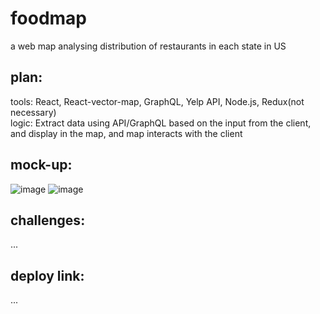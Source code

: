 # foodmap
a web map analysing distribution of restaurants in each state in US

## plan:
tools: React, React-vector-map, GraphQL, Yelp API, Node.js, Redux(not necessary)<br/>
logic: Extract data using API/GraphQL based on the input from the client, and display in the map, and map interacts with the client

## mock-up:
![image](https://drive.google.com/uc?export=view&id=1lIO3t3qEPcjiZ3RDhxGxiAvkbqEG_XvP)
![image](https://drive.google.com/uc?export=view&id=1U0rEOf7n8lUu6URn322lc22KXkHTt3Ck)

## challenges:
...

## deploy link:
...

